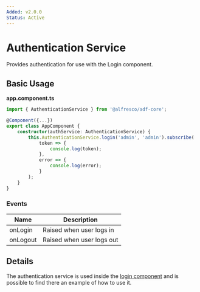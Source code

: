 ```yaml
---
Added: v2.0.0
Status: Active
---
```

# Authentication Service

Provides authentication for use with the Login component.

## Basic Usage

**app.component.ts**

```ts
import { AuthenticationService } from '@alfresco/adf-core';

@Component({...})
export class AppComponent {
    constructor(authService: AuthenticationService) {
        this.AuthenticationService.login('admin', 'admin').subscribe(
            token => {
                console.log(token);
            },
            error => {
                console.log(error);
            }
        );
    }
}
```

### Events

| Name | Description |
| ---- | ----------- |
| onLogin | Raised when user logs in |
| onLogout | Raised when user logs out |

## Details

The authentication service is used inside the [login component](login.component.md) and is possible to find there an example of how to use it.
